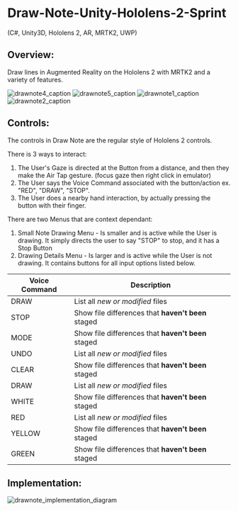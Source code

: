 # Draw-Note-Unity-Hololens-2-Sprint
(C#, Unity3D, Hololens 2, AR, MRTK2, UWP)

## Overview:
Draw lines in Augmented Reality on the Hololens 2 with MRTK2 and a variety of features.

![drawnote4_caption](https://user-images.githubusercontent.com/5803874/155637627-836450b2-05db-421b-8312-846fac8029b2.jpg)
![drawnote5_caption](https://user-images.githubusercontent.com/5803874/155637629-c08800d3-f7db-428d-a46d-39c2a2e713db.jpg)
![drawnote1_caption](https://user-images.githubusercontent.com/5803874/155637618-66b3bad0-d822-455b-a620-a2abca995623.jpg)
![drawnote2_caption](https://user-images.githubusercontent.com/5803874/155637623-df23a4a5-f941-4b2f-9f1d-e234c88e9626.jpg)

## Controls:

The controls in Draw Note are the regular style of Hololens 2 controls. 

There is 3 ways to interact:

1. The User's Gaze is directed at the Button from a distance, and then they make the Air Tap gesture. (focus gaze then right click in emulator)
2. The User says the Voice Command associated with the button/action ex. "RED", "DRAW", "STOP".
3. The User does a nearby hand interaction, by actually pressing the button with their finger.

There are two Menus that are context dependant:
1. Small Note Drawing Menu - Is smaller and is active while the User is drawing. It simply directs the user to say "STOP" to stop, and it has a Stop Button
2. Drawing Details Menu - Is larger and is active while the User is not drawing. It contains buttons for all input options listed below.

| Voice Command | Description |
| --- | --- |
| DRAW | List all *new or modified* files |
| STOP | Show file differences that **haven't been** staged |
| MODE | Show file differences that **haven't been** staged |
| UNDO | List all *new or modified* files |
| CLEAR | Show file differences that **haven't been** staged |
| DRAW | List all *new or modified* files |
| WHITE | Show file differences that **haven't been** staged |
| RED | List all *new or modified* files |
| YELLOW | Show file differences that **haven't been** staged |
| GREEN | Show file differences that **haven't been** staged |

## Implementation:

![drawnote_implementation_diagram](https://user-images.githubusercontent.com/5803874/155637616-33301d4b-4607-403f-b2fe-3b81429eaaf9.jpg)
